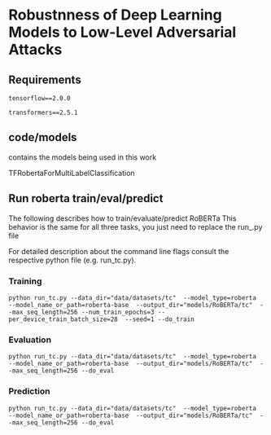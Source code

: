 # Robustnness of Deep Learning Models to Low-Level Adversarial Attacks

## Requirements

`tensorflow==2.0.0`

`transformers==2.5.1`





## code/models
contains the models being used in this work

TFRobertaForMultiLabelClassification


## Run roberta train/eval/predict

The following describes how to train/evaluate/predict RoBERTa
This behavior is the same for all three tasks, you just need to replace the run_<task>.py file

For detailed description about the command line flags consult the respective python file (e.g. run_tc.py).

### Training
`
python run_tc.py
--data_dir="data/datasets/tc" 
--model_type=roberta 
--model_name_or_path=roberta-base 
--output_dir="models/RoBERTa/tc" 
--max_seq_length=256
--num_train_epochs=3
--per_device_train_batch_size=28 
--seed=1
--do_train
`

### Evaluation
`
python run_tc.py
--data_dir="data/datasets/tc" 
--model_type=roberta 
--model_name_or_path=roberta-base 
--output_dir="models/RoBERTa/tc" 
--max_seq_length=256
--do_eval
`

### Prediction
`
python run_tc.py
--data_dir="data/datasets/tc" 
--model_type=roberta 
--model_name_or_path=roberta-base 
--output_dir="models/RoBERTa/tc" 
--max_seq_length=256
--do_eval
`